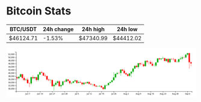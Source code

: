 # Bitcoin Stats

BTC/USDT|24h change|24h high|24h low|
|---|---|---|---|
|$46124.71|-1.53%|$47340.99|$44412.02|

<img src="./chart.svg">
